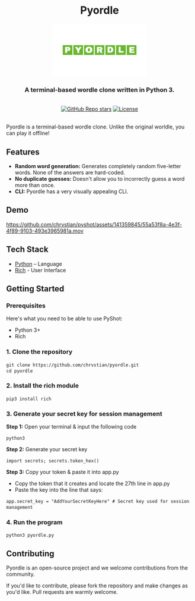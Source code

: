 <div align="center">
  <h1 align="center">Pyordle</h1>
  <img alt="PyShot Logo" src="https://github.com/chrvstian/pyordle/blob/main/.github/logo.png" width="50%" height="50%">
  <h3>A terminal-based wordle clone written in Python 3.</h3>

</div>

<br/>

<div align="center">
  <a href="https://github.com/chrvstian/pyordle/stargazers"><img alt="GitHub Repo stars" src="https://img.shields.io/github/stars/chrvstian/pyordle"></a>
  <a href="https://github.com/chrvstian/pyordle/blob/main/.github/LICENSE"><img alt="License" src="https://img.shields.io/badge/license-AGPLv3-purple"></a>
</div>

<br/>

Pyordle is a terminal-based wordle clone. Unlike the original worldle, you can play it offline!

## Features

- **Random word generation:** Generates completely random five-letter words. None of the answers are hard-coded.
- **No duplicate guesses:** Doesn't allow you to incorrectly guess a word more than once. 
- **CLI:** Pyordle has a very visually appealing CLI.

## Demo

https://github.com/chrvstian/pyshot/assets/141359845/55a53f8a-4e3f-4f89-9103-493e3965981a.mov

## Tech Stack

- [Python](https://www.python.org/) – Language
- [Rich](https://rich.readthedocs.io/en/stable/introduction.html) - User Interface

## Getting Started

### Prerequisites

Here's what you need to be able to use PyShot:

- Python 3+
- Rich

### 1. Clone the repository

```shell
git clone https://github.com/chrvstian/pyordle.git
cd pyordle
```

### 2. Install the rich module

```shell
pip3 install rich
```

### 3. Generate your secret key for session management

**Step 1:** Open your terminal & input the following code
```shell
python3
```

**Step 2:** Generate your secret key
```shell
import secrets; secrets.token_hex()
```

**Step 3:** Copy your token & paste it into app.py
- Copy the token that it creates and locate the 27th line in app.py
- Paste the key into the line that says:
```shell
app.secret_key = "AddYourSecretKeyHere" # Secret key used for session management
```

### 4. Run the program

```shell
python3 pyordle.py
```
## Contributing

Pyordle is an open-source project and we welcome contributions from the community.

If you'd like to contribute, please fork the repository and make changes as you'd like. Pull requests are warmly welcome.
